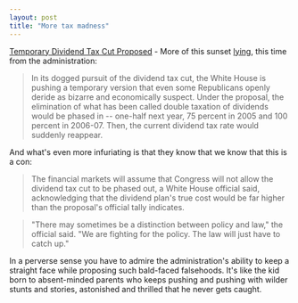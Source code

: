 ```yaml
---
layout: post
title: "More tax madness"
---
```




<a href="http://www.washingtonpost.com/wp-dyn/articles/A51885-2003May13.html">Temporary Dividend Tax Cut Proposed</a> - More of this sunset <a href="/2003/05/11/you_say_you_want_a_revolution.html">lying</a>, this time from the administration:

<blockquote>In its dogged pursuit of the dividend tax cut, the White House is pushing a temporary version that even some Republicans openly deride as bizarre and economically suspect. Under the proposal, the elimination of what has been called double taxation of dividends would be phased in -- one-half next year, 75 percent in 2005 and 100 percent in 2006-07. Then, the current dividend tax rate would suddenly reappear.</blockquote>

<p>And what's even more infuriating is that they know that we know that this is a con:</p>

<blockquote>The financial markets will assume that Congress will not allow the dividend tax cut to be phased out, a White House official said, acknowledging that the dividend plan's true cost would be far higher than the proposal's official tally indicates.</blockquote>

<blockquote>"There may sometimes be a distinction between policy and law," the official said. "We are fighting for the policy. The law will just have to catch up."</blockquote>

<p>In a perverse sense you have to admire the administration's ability to keep a straight face while proposing such bald-faced falsehoods. It's like the kid born to absent-minded parents who keeps pushing and pushing with wilder stunts and stories, astonished and thrilled that he never gets caught.</p>


